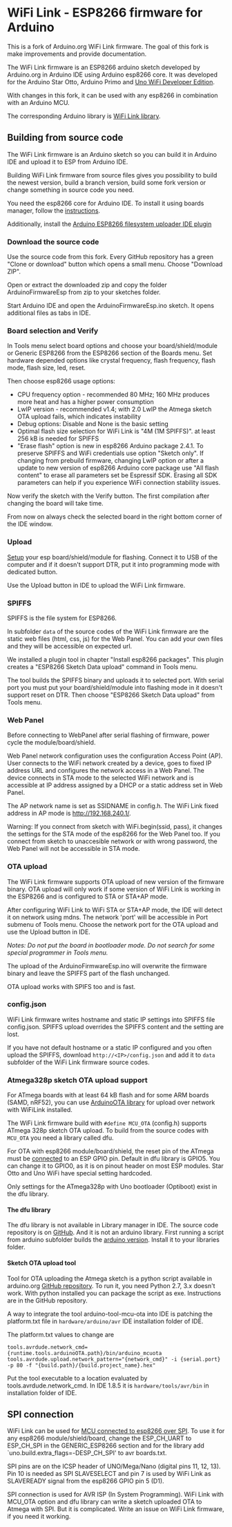 # WiFi Link - ESP8266 firmware for Arduino

This is a fork of Arduino.org WiFi Link firmware. The goal of this fork is make improvements and provide documentation.

The WiFi Link firmware is an ESP8266 arduino sketch developed by Arduino.org in Arduino IDE using Arduino esp8266 core. It was developed for the Arduino Star Otto, Arduino Primo and [Uno WiFi Developer Edition](https://github.com/jandrassy/UnoWiFiDevEdSerial1).

With changes in this fork, it can be used with any esp8266 in combination with an Arduino MCU.

The corresponding Arduino library is [WiFi Link library](https://github.com/jandrassy/arduino-library-wifilink).

## Building from source code

The WiFi Link firmware is an Arduino sketch so you can build it in Arduino IDE and upload it to ESP from Arduino IDE.

Building WiFi Link firmware from source files gives you possibility to build the newest version, build a branch version, build some fork version or change something in source code you need.

You need the esp8266 core for Arduino IDE. To install it using boards manager, follow the [instructions](https://github.com/esp8266/Arduino#installing-with-boards-manager).

Additionally, install the [Arduino ESP8266 filesystem uploader IDE plugin](https://github.com/esp8266/arduino-esp8266fs-plugin#arduino-esp8266-filesystem-uploader-)

### Download the source code

Use the source code from this fork. Every GitHub repository has a green "Clone or download" button which opens a small menu. Choose "Download ZIP".

Open or extract the downloaded zip and copy the folder ArduinoFirmwareEsp from zip to your sketches folder.

Start Arduino IDE and open the ArduinoFirmwareEsp.ino sketch. It opens additional files as tabs in IDE.

### Board selection and Verify

In Tools menu select board options and choose your board/shield/module or Generic ESP8266 from the ESP8266 section of the Boards menu. Set hardware depended options like crystal frequency, flash frequency, flash mode, flash size, led, reset.  

Then choose esp8266 usage options:
- CPU frequency option - recommended 80 MHz; 160 MHz produces more heat and has a higher power consumption
- LwIP version - recommended v1.4; with 2.0 LwIP the Atmega sketch OTA upload fails, which indicates instability  
- Debug options: Disable and None is the basic setting 
- Optimal flash size selection for WiFi Link is "4M (1M SPIFFS)". at least 256 kB is needed for SPIFFS
- "Erase flash" option is new in esp8266 Arduino package 2.4.1. To preserve SPIFFS and WiFi credentials use option "Sketch only". If changing from prebuild firmware, changing LwIP option or after a update to new version of esp8266 Arduino core package use "All flash content" to erase all parameters set be Espressif SDK. Erasing all SDK parameters can help if you experience WiFi connection stability issues.


Now verify the sketch with the Verify button. The first compilation after changing the board will take time.

From now on always check the selected board in the right bottom corner of the IDE window. 


### Upload

[Setup](https://github.com/jandrassy/arduino-firmware-wifilink/wiki/Test-Setup) your esp board/shield/module for flashing. Connect it to USB of the computer and if it doesn't support DTR, put it into programming mode with dedicated button.

Use the Upload button in IDE to upload the WiFi Link firmware.

### SPIFFS
 
SPIFFS is the file system for ESP8266. 
 
In subfolder `data` of the source codes of the WiFi Link firmware are the static web files (html, css, js) for the Web Panel. You can add your own files and they will be accessible on expected url.
 
We installed a plugin tool in chapter "Install esp8266 packages". This plugin creates a "ESP8266 Sketch Data upload" command in Tools menu.
 
The tool builds the SPIFFS binary and uploads it to selected port. With serial port you must put your board/shield/module into flashing mode in it doesn't support reset on DTR. Then choose "ESP8266 Sketch Data upload" from Tools menu.

### Web Panel

Before connecting to WebPanel after serial flashing of firmware, power cycle the module/board/shield. 

Web Panel network configuration uses the configuration Access Point (AP). User connects to the WiFi network created by a device, goes to fixed IP address URL and configures the network access in a Web Panel. The device connects in STA mode to the selected WiFi network and is accessible at IP address assigned by a DHCP or a static address set in Web Panel.

The AP network name is set as SSIDNAME in config.h. The WiFi Link fixed address in AP mode is http://192.168.240.1/.

Warning: If you connect from sketch with WiFi.begin(ssid, pass), it changes the settings for the STA mode of the esp8266 for the Web Panel too. If you connect from sketch to unaccesible network or with wrong password, the Web Panel will not be accessible in STA mode.

### OTA upload 

The WiFi Link firmware supports OTA upload of new version of the firmware binary. OTA upload will only work if some version of WiFi Link is working in the ESP8266 and is configured to STA or STA+AP mode.

After configuring WiFi Link to WiFi STA or STA+AP mode, the IDE will detect it on network using mdns. The network 'port' will be accessible in Port submenu of Tools menu. Choose the network port for the OTA upload and use the Upload button in IDE.

*Notes: Do not put the board in bootloader mode. Do not search for some special programmer in Tools menu.*

The upload of the ArduinoFirmwareEsp.ino will overwrite the firmware binary and leave the SPIFFS part of the flash unchanged.

OTA upload works with SPIFS too and is fast.

### config.json

WiFi Link firmware writes hostname and static IP settings into SPIFFS file config.json. SPIFFS upload overrides the SPIFFS content and the setting are lost. 

If you have not default hostname or a static IP configured and you often upload the SPIFFS, download `http://<IP>/config.json` and add it to `data` subfolder of the WiFi Link firmware source codes. 

### Atmega328p sketch OTA upload support

For ATmega boards with at least 64 kB flash and for some ARM boards (SAMD, nRF52), you can use [ArduinoOTA library](https://github.com/jandrassy/ArduinoOTA) for upload over network with WiFiLink installed.

The WiFi Link firmware build with `#define MCU_OTA` (config.h) supports ATmega 328p sketch OTA upload. To build from the source codes with `MCU_OTA` you need a library called dfu.

For OTA with esp8266 module/board/shield, the reset pin of the ATmega must be [connected](https://github.com/jandrassy/arduino-firmware-wifilink/wiki/Test-Setup) to an ESP GPIO pin. Default in dfu library is GPIO5. You can change it to GPIO0, as it is on pinout header on most ESP modules. Star Otto and Uno WiFi have special setting hardcoded.

Only settings for the ATmega328p with Uno bootloader (Optiboot) exist in the dfu library. 

#### The dfu library

The dfu library is not available in Library manager in IDE. The source code repository is on [GitHub](https://github.com/ciminaghi/libdfu/tree/arduino-debug). And it is not an arduino library. First running a script from arduino subfolder builds the [arduino version](https://github.com/jandrassy/arduino-firmware-wifilink/wiki/lib/dfu.zip). Install it to your libraries folder.

#### Sketch OTA upload tool

Tool for OTA uploading the Atmega sketch is a python script available in arduino.org [GitHub repository](https://github.com/arduino-org/arduino-tool-mcu-ota). To run it, you need Python 2.7, 3.x doesn't work. With python installed you can package the script as exe. Instructions are in the GitHub repository.

A way to integrate the tool arduino-tool-mcu-ota into IDE is patching the platform.txt file in `hardware/arduino/avr` IDE installation folder of IDE.

The platform.txt values to change are 
```
tools.avrdude.network_cmd={runtime.tools.arduinoOTA.path}/bin/arduino_mcuota
tools.avrdude.upload.network_pattern="{network_cmd}" -i {serial.port} -p 80 -f "{build.path}/{build.project_name}.hex"
```

Put the tool executable to a location evaluated by tools.avrdude.network_cmd. In IDE 1.8.5 it is `hardware/tools/avr/bin` in installation folder of IDE.

## SPI connection

WiFi Link can be used for [MCU connected to esp8266 over SPI](https://github.com/jandrassy/arduino-firmware-wifilink/wiki/images/uno-wemos-spi_bb.png). To use it for any esp8266 module/shield/board, change the ESP_CH_UART to ESP_CH_SPI in the GENERIC_ESP8266 section and for the library add `uno.build.extra_flags=-DESP_CH_SPI' to avr boards.txt. 

SPI pins are on the ICSP header of UNO/Mega/Nano (digital pins 11, 12, 13). Pin 10 is needed as SPI SLAVESELECT and pin 7 is used by WiFi Link as SLAVEREADY signal from the esp8266 GPIO pin 5 (D1). 

SPI connection is used for AVR ISP (In System Programming). WiFi Link with MCU_OTA option and dfu library can write a sketch uploaded OTA to Atmega with SPI. But it is complicated. Write an issue on WiFi Link firmware, if you need it working.

